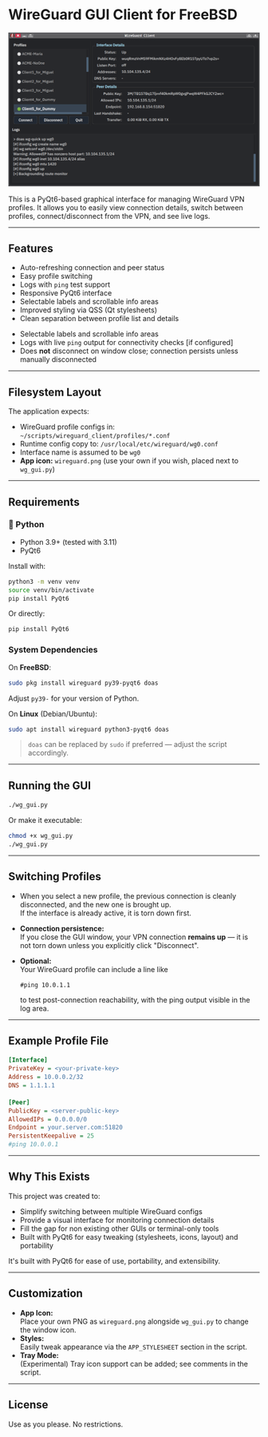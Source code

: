 # WireGuard GUI Client for FreeBSD
![Screenshot](images/screenshot1.png)


This is a PyQt6-based graphical interface for managing WireGuard VPN profiles. It allows you to easily view connection details, switch between profiles, connect/disconnect from the VPN, and see live logs.

---

## Features

* Auto-refreshing connection and peer status
* Easy profile switching
* Logs with `ping` test support
* Responsive PyQt6 interface
* Selectable labels and scrollable info areas
* Improved styling via QSS (Qt stylesheets)
* Clean separation between profile list and details
- Selectable labels and scrollable info areas
- Logs with live `ping` output for connectivity checks [if configured]
- Does **not** disconnect on window close; connection persists unless manually disconnected  


---

## Filesystem Layout

The application expects:

* WireGuard profile configs in: `~/scripts/wireguard_client/profiles/*.conf`
* Runtime config copy to: `/usr/local/etc/wireguard/wg0.conf`
* Interface name is assumed to be `wg0`
* **App icon:** `wireguard.png` (use your own if you wish, placed next to `wg_gui.py`)


---

##  Requirements

### 🐍 Python

* Python 3.9+ (tested with 3.11)
* PyQt6

Install with:

```bash
python3 -m venv venv
source venv/bin/activate
pip install PyQt6
```

Or directly:

```bash
pip install PyQt6
```

###  System Dependencies

On **FreeBSD**:

```bash
sudo pkg install wireguard py39-pyqt6 doas
```

Adjust `py39-` for your version of Python.

On **Linux** (Debian/Ubuntu):

```bash
sudo apt install wireguard python3-pyqt6 doas
```

> `doas` can be replaced by `sudo` if preferred — adjust the script accordingly.

---

## Running the GUI

```bash
./wg_gui.py
```

Or make it executable:

```bash
chmod +x wg_gui.py
./wg_gui.py
```

---

##  Switching Profiles

* When you select a new profile, the previous connection is cleanly disconnected, and the new one is brought up.  
  If the interface is already active, it is torn down first.

* **Connection persistence:**  
  If you close the GUI window, your VPN connection **remains up** — it is not torn down unless you explicitly click "Disconnect".

* **Optional:**  
  Your WireGuard profile can include a line like  
  ```
  #ping 10.0.1.1
  ```
  to test post-connection reachability, with the ping output visible in the log area.

---

##  Example Profile File

```ini
[Interface]
PrivateKey = <your-private-key>
Address = 10.0.0.2/32
DNS = 1.1.1.1

[Peer]
PublicKey = <server-public-key>
AllowedIPs = 0.0.0.0/0
Endpoint = your.server.com:51820
PersistentKeepalive = 25
#ping 10.0.0.1
```

---

##  Why This Exists

This project was created to:

* Simplify switching between multiple WireGuard configs
* Provide a visual interface for monitoring connection details
* Fill the gap for non existing other GUIs or terminal-only tools
* Built with PyQt6 for easy tweaking (stylesheets, icons, layout) and portability

It's built with PyQt6 for ease of use, portability, and extensibility.

---

## Customization

* **App Icon:**  
  Place your own PNG as `wireguard.png` alongside `wg_gui.py` to change the window icon.
* **Styles:**  
  Easily tweak appearance via the `APP_STYLESHEET` section in the script.
* **Tray Mode:**  
  (Experimental) Tray icon support can be added; see comments in the script.

---

## License
Use as you please. No restrictions.

